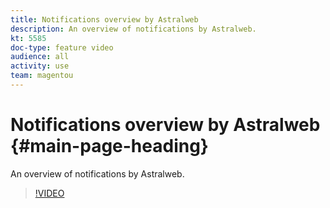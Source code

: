 ```yaml
---
title: Notifications overview by Astralweb
description: An overview of notifications by Astralweb.
kt: 5585
doc-type: feature video
audience: all
activity: use
team: magentou
---
```


# Notifications overview by Astralweb {#main-page-heading}

An overview of notifications by Astralweb.

>[!VIDEO](https://video.tv.adobe.com/v/35744)
